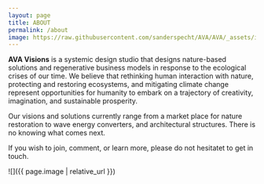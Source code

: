 ```yaml
---
layout: page
title: ABOUT
permalink: /about
image: https://raw.githubusercontent.com/sanderspecht/AVA/AVA/_assets/img/noah-buscher-x8ZStukS2PM-unsplash.jpg
---
```


**AVA Visions** is a systemic design studio that designs nature-based solutions and regenerative business models in response to the ecological crises of our time. We believe that rethinking human interaction with nature, protecting and restoring ecosystems, and mitigating climate change represent opportunities for humanity to embark on a trajectory of creativity, imagination, and sustainable prosperity.

Our visions and solutions currently range from a market place for nature restoration to wave energy converters, and architectural structures. There is no knowing what comes next.

If you wish to join, comment, or learn more, please do not hesitatet to get in touch.


![]({{ page.image | relative_url }})
